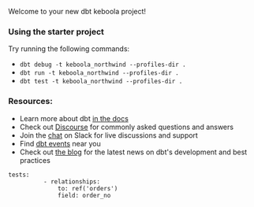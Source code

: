Welcome to your new dbt keboola project!

### Using the starter project

Try running the following commands:
- `dbt debug -t keboola_northwind --profiles-dir .`
- `dbt run -t keboola_northwind --profiles-dir .`
- `dbt test -t keboola_northwind --profiles-dir .`


### Resources:
- Learn more about dbt [in the docs](https://docs.getdbt.com/docs/introduction)
- Check out [Discourse](https://discourse.getdbt.com/) for commonly asked questions and answers
- Join the [chat](https://community.getdbt.com/) on Slack for live discussions and support
- Find [dbt events](https://events.getdbt.com) near you
- Check out [the blog](https://blog.getdbt.com/) for the latest news on dbt's development and best practices

```
tests:
          - relationships:
              to: ref('orders')
              field: order_no
```

